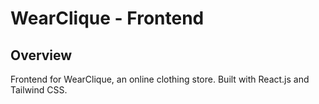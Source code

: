 # WearClique - Frontend

## Overview
Frontend for WearClique, an online clothing store. Built with React.js and Tailwind CSS.

